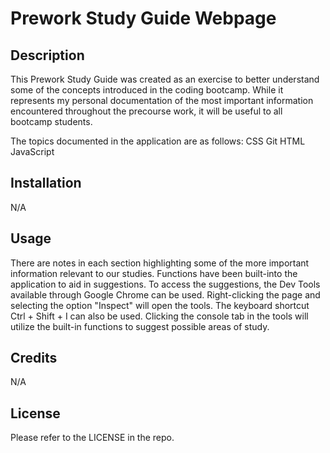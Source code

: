 # Prework Study Guide Webpage

## Description

This Prework Study Guide was created as an exercise to better understand some of the concepts introduced in the coding bootcamp.  While it represents my personal documentation of the most important information encountered throughout the precourse work, it will be useful to all bootcamp students.

The topics documented in the application are as follows:
CSS
Git
HTML
JavaScript

## Installation

N/A

## Usage

There are notes in each section highlighting some of the more important information relevant to our studies.  Functions have been built-into the application to aid in suggestions.  To access the suggestions, the Dev Tools available through Google Chrome can be used.  Right-clicking the page and selecting the option "Inspect" will open the tools.  The keyboard shortcut Ctrl + Shift + I can also be used.  Clicking the console tab in the tools will utilize the built-in functions to suggest possible areas of study.

## Credits

N/A

## License

Please refer to the LICENSE in the repo.
